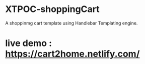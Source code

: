 # XTPOC-shoppingCart
A shoppinmg cart template using Handlebar Templating engine.
# live demo : https://cart2home.netlify.com/
